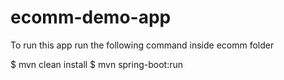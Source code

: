 # ecomm-demo-app

To run this app run the following command inside ecomm folder 

$ mvn clean install
$ mvn spring-boot:run
